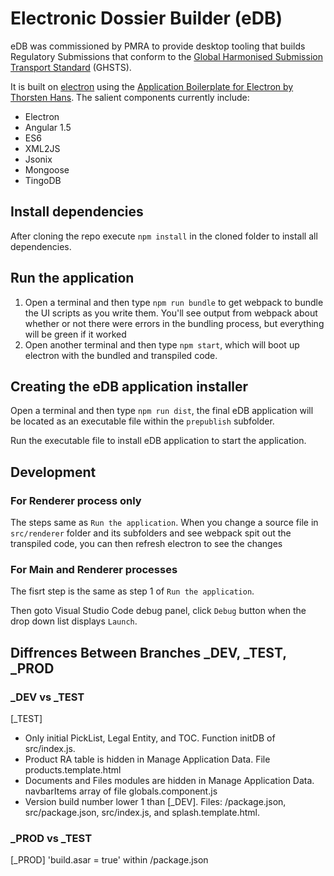 # Electronic Dossier Builder (eDB)

eDB was commissioned by PMRA to provide desktop tooling that builds Regulatory Submissions that conform to the [Global Harmonised Submission Transport Standard](http://www.oecd.org/chemicalsafety/submission-transport-standard/) (GHSTS).

It is built on [electron](https://github.com/atom/electron) using the [Application Boilerplate for Electron by Thorsten Hans](https://www.xplatform.rocks/2015/05/04/writing-an-electron-atom-shell-app-using-angular-and-es6/).  The salient components currently include:

 * Electron
 * Angular 1.5
 * ES6
 * XML2JS
 * Jsonix
 * Mongoose
 * TingoDB

## Install dependencies

After cloning the repo execute `npm install` in the cloned folder to install all dependencies.

## Run the application

1. Open a terminal and then type `npm run bundle` to get webpack to bundle the UI scripts as you write them. You'll see output from webpack about whether or not there were errors in the bundling process, but everything will be green if it worked
2. Open another terminal and then type `npm start`, which will boot up electron with the bundled and transpiled code.

## Creating the eDB application installer

Open a terminal and then type `npm run dist`, the final eDB application will be located as an executable file within the `prepublish` subfolder.

Run the executable file to install eDB application to start the application.

## Development

### For Renderer process only

The steps same as `Run the application`. When you change a source file in `src/renderer` folder and its subfolders and see webpack spit out the transpiled code, you can then refresh electron to see the changes

### For Main and Renderer processes

The fisrt step is the same as step 1 of `Run the application`.

Then goto Visual Studio Code debug panel, click `Debug` button when the drop down list displays `Launch`.

## Diffrences Between Branches _DEV, _TEST, _PROD

### _DEV vs _TEST
 [_TEST]
 * Only initial PickList, Legal Entity, and TOC. Function initDB of src/index.js.
 * Product RA table is hidden in Manage Application Data. File products.template.html
 * Documents and Files modules are hidden in Manage Application Data. navbarItems array of file globals.component.js
 * Version build number lower 1 than [_DEV]. Files: /package.json, src/package.json, src/index.js, and splash.template.html.

### _PROD vs _TEST
 [_PROD] 'build.asar = true' within /package.json
